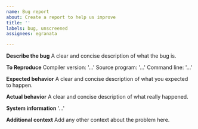 ```yaml
---
name: Bug report
about: Create a report to help us improve
title: ''
labels: bug, unscreened
assignees: egranata

---
```


**Describe the bug**
A clear and concise description of what the bug is.

**To Reproduce**
Compiler version: '...'
Source program: '...'
Command line: '...'

**Expected behavior**
A clear and concise description of what you expected to happen.

**Actual behavior**
A clear and concise description of what really happened.

**System information**
'...'

**Additional context**
Add any other context about the problem here.
